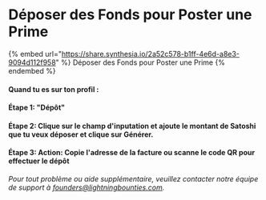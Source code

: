 # Déposer des Fonds pour Poster une Prime

{% embed url="https://share.synthesia.io/2a52c578-b1ff-4e6d-a8e3-9094d112f958" %}
Déposer des Fonds pour Poster une Prime
{% endembed %}

#### Quand tu es sur ton profil :

#### Étape 1: "Dépôt"

#### Étape 2: Clique sur le champ d'inputation et ajoute le montant de Satoshi que tu veux déposer et clique sur **Générer.**

#### Étape 3: **Action: Copie l'adresse de la facture ou scanne le code QR pour effectuer le dépôt**

_Pour tout problème ou aide supplémentaire, veuillez contacter notre équipe de support à founders@lightningbounties.com._
